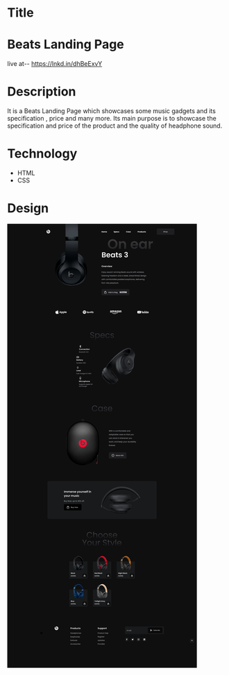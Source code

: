 # Title
# Beats Landing Page
live at-- https://lnkd.in/dhBeExvY


# Description
It is a Beats Landing Page which showcases some music gadgets and its specification , price and many more. Its main purpose is to showcase the specification and price of the product and the quality of headphone sound.

# Technology 
- HTML
- CSS

# Design
![Design](./Main%20Landing%20page.png)